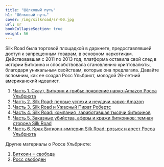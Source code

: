 ```yaml
---
title: "Шёлковый путь"
h1: "Шёлковый путь"
cover: /img/silkroad/sr-00.jpg
url: sr
bookCollapseSection: true
weight: 56
---
```


Silk Road была торговой площадкой в даркнете, предоставлявшей доступ к запрещенным товарам, в основном наркотикам. Действовавшая с 2011 по 2013 год, платформа оставила свой след в истории Биткоина и способствовала становлению криптовалюты, благодаря уникальным свойствам, которые она предлагала. Давайте вспомним, как ее создал Росс Ульбрихт, молодой 26-летний американский идеалист.

1. [Часть 1. Скаут, Биткоин и грибы: появление нарко-Amazon Росса Ульбрихта](/sr/silkroad-1)
2. [Часть 2. Silk Road: первые успехи и неудачи нарко-Amazon](/sr/silkroad-2)
3. [Часть 3. Silk Road и Ужасный Пират Робертс](/sr/silkroad-3)
4. [Часть 4. Silk Road: компания, заработавшая тысячи биткоинов](/sr/silkroad-4)
5. [Часть 5. Заказные убийства, аферы и кражи биткоинов: темная сторона Silk Road](/sr/silkroad-5)
6. [Часть 6. Крах Биткоин-империи Silk Road: розыск и арест Росса Ульбрихта](/sr/silkroad-6)

Другие материалы о Россе Ульбрихте:

1. [Биткоин = свобода](/bitcoin-svoboda)
2. [Росс свободен](/posts/ross)
